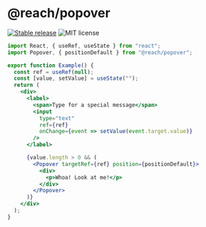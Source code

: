 # @reach/popover

[![Stable release](https://img.shields.io/npm/v/@reach/popover.svg)](https://npm.im/@reach/popover) ![MIT license](https://badgen.now.sh/badge/license/MIT)

```jsx
import React, { useRef, useState } from "react";
import Popover, { positionDefault } from "@reach/popover";

export function Example() {
  const ref = useRef(null);
  const [value, setValue] = useState("");
  return (
    <div>
      <label>
        <span>Type for a special message</span>
        <input
          type="text"
          ref={ref}
          onChange={event => setValue(event.target.value)}
        />
      </label>

      {value.length > 0 && (
        <Popover targetRef={ref} position={positionDefault}>
          <div>
            <p>Whoa! Look at me!</p>
          </div>
        </Popover>
      )}
    </div>
  );
}
```
